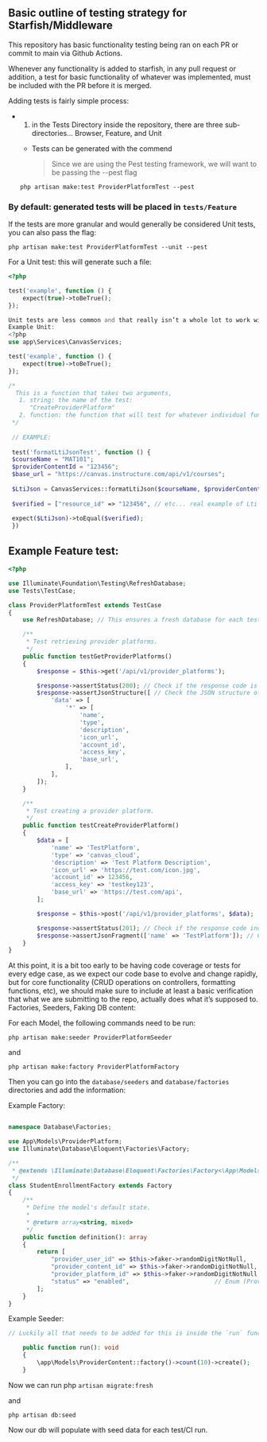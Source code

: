 ## Basic outline of testing strategy for Starfish/Middleware


This repository has basic functionality testing being ran on each PR or commit to main via Github Actions.

Whenever any functionality is added to starfish, in any pull request or addition, a test for basic functionality
of whatever was implemented, must be included with the PR before it is merged. 

Adding tests is fairly simple process:

- 1. in the Tests Directory inside the repository, there are three sub-directories… Browser, Feature, and Unit

    - Tests can be generated with the commend

        >Since we are using the Pest testing framework, we will want to be passing the --pest flag

    `php artisan make:test ProviderPlatformTest --pest`

 
### By default: generated tests will be placed in `tests/Feature` 

If the tests are more granular and would generally be considered Unit tests, you can also pass the flag:

    php artisan make:test ProviderPlatformTest --unit --pest

For a Unit test: this will generate such a file:
```php
<?php

test('example', function () {
    expect(true)->toBeTrue();
});

Unit tests are less common and that really isn’t a whole lot to work with….
Example Unit: 
<?php
use app\Services\CanvasServices;

test('example', function () {
    expect(true)->toBeTrue();
});

/*
  This is a function that takes two arguments, 
   1. string: the name of the test:
      "CreateProviderPlatform"
   2. function: the function that will test for whatever individual functionality you wish to test for.
 */
 
 // EXAMPLE: 
 
 test('formatLtiJsonTest', function () {
 $courseName = "MAT101";
 $providerContentId = "123456";
 $base_url = "https://canvas.instructure.com/api/v1/courses";
 
 $LtiJson = CanvasServices::formatLtiJson($courseName, $providerContentId, $baseUrl);
 
 $verified = ["resource_id" => "123456", // etc... real example of Lti json format
 
 expect($LtiJson)->toEqual($verified);
 })
```
 

 
## Example Feature test:
```php
<?php

use Illuminate\Foundation\Testing\RefreshDatabase;
use Tests\TestCase;

class ProviderPlatformTest extends TestCase
{
    use RefreshDatabase; // This ensures a fresh database for each test.

    /**
     * Test retrieving provider platforms.
     */
    public function testGetProviderPlatforms()
    {
        $response = $this->get('/api/v1/provider_platforms');

        $response->assertStatus(200); // Check if the response code is OK.
        $response->assertJsonStructure([ // Check the JSON structure of the response.
            'data' => [
                '*' => [
                    'name',
                    'type',
                    'description',
                    'icon_url',
                    'account_id',
                    'access_key',
                    'base_url',
                ],
            ],
        ]);
    }

    /**
     * Test creating a provider platform.
     */
    public function testCreateProviderPlatform()
    {
        $data = [
            'name' => 'TestPlatform',
            'type' => 'canvas_cloud',
            'description' => 'Test Platform Description',
            'icon_url' => 'https://test.com/icon.jpg',
            'account_id' => 123456,
            'access_key' => 'testkey123',
            'base_url' => 'https://test.com/api',
        ];

        $response = $this->post('/api/v1/provider_platforms', $data);

        $response->assertStatus(201); // Check if the response code indicates a successful creation.
        $response->assertJsonFragment(['name' => 'TestPlatform']); // Check if the response contains the created data.
    }
}
```
 
At this point, it is a bit too early to be having code coverage or tests for every edge case,
as we expect our code base to evolve and change rapidly, but for core functionality (CRUD operations on controllers, formatting functions, etc), we should make sure to include at least a basic verification that what we are submitting to the repo, actually does what it’s supposed to.
Factories, Seeders, Faking DB content:

For each Model, the following commands need to be run:

`php artisan make:seeder ProviderPlatformSeeder`

and

`php artisan make:factory ProviderPlatformFactory`

 

Then you can go into the `database/seeders` and `database/factories` directories and add the information:

Example Factory:
```php

namespace Database\Factories;

use App\Models\ProviderPlatform;
use Illuminate\Database\Eloquent\Factories\Factory;

/**
 * @extends \Illuminate\Database\Eloquent\Factories\Factory<\App\Models\StudentEnrollment>
 */
class StudentEnrollmentFactory extends Factory
{
    /**
     * Define the model's default state.
     *
     * @return array<string, mixed>
     */
    public function definition(): array
    {
        return [
            "provider_user_id" => $this->faker->randomDigitNotNull,              // Student ID in our system (maps to appropriate ID)
            "provider_content_id" => $this->faker->randomDigitNotNull,           // Course ID
            "provider_platform_id" => $this->faker->randomDigitNotNull,
            "status" => "enabled",                        // Enum (ProviderUserResourceStatus)
        ];
    }
}
```
 
Example Seeder:
```php
// Luckily all that needs to be added for this is inside the `run` function:

    public function run(): void
    {
        \app\Models\ProviderContent::factory()->count(10)->create();
    }
```

Now we can run php 
`artisan migrate:fresh`

and 

`php artisan db:seed`


Now our db will populate with seed data for each test/CI run.
